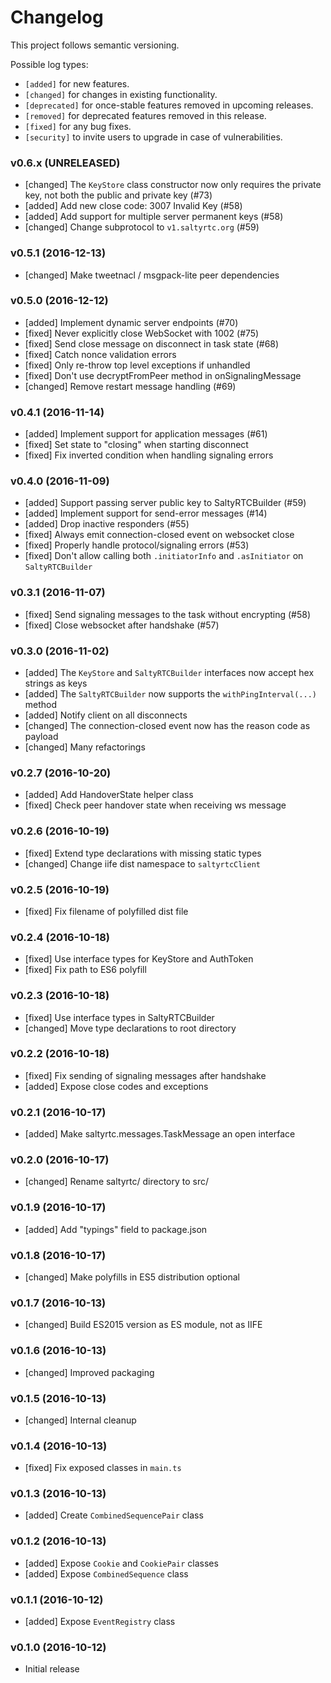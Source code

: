 # Changelog

This project follows semantic versioning.

Possible log types:

- `[added]` for new features.
- `[changed]` for changes in existing functionality.
- `[deprecated]` for once-stable features removed in upcoming releases.
- `[removed]` for deprecated features removed in this release.
- `[fixed]` for any bug fixes.
- `[security]` to invite users to upgrade in case of vulnerabilities.


### v0.6.x (UNRELEASED)

- [changed] The `KeyStore` class constructor now only requires the private key,
  not both the public and private key (#73)
- [added] Add new close code: 3007 Invalid Key (#58)
- [added] Add support for multiple server permanent keys (#58)
- [changed] Change subprotocol to `v1.saltyrtc.org` (#59)

### v0.5.1 (2016-12-13)

- [changed] Make tweetnacl / msgpack-lite peer dependencies

### v0.5.0 (2016-12-12)

- [added] Implement dynamic server endpoints (#70)
- [fixed] Never explicitly close WebSocket with 1002 (#75)
- [fixed] Send close message on disconnect in task state (#68)
- [fixed] Catch nonce validation errors
- [fixed] Only re-throw top level exceptions if unhandled
- [fixed] Don't use decryptFromPeer method in onSignalingMessage
- [changed] Remove restart message handling (#69)

### v0.4.1 (2016-11-14)

- [added] Implement support for application messages (#61)
- [fixed] Set state to "closing" when starting disconnect
- [fixed] Fix inverted condition when handling signaling errors

### v0.4.0 (2016-11-09)

- [added] Support passing server public key to SaltyRTCBuilder (#59)
- [added] Implement support for send-error messages (#14)
- [added] Drop inactive responders (#55)
- [fixed] Always emit connection-closed event on websocket close
- [fixed] Properly handle protocol/signaling errors (#53)
- [fixed] Don't allow calling both `.initiatorInfo` and `.asInitiator` on `SaltyRTCBuilder`

### v0.3.1 (2016-11-07)

- [fixed] Send signaling messages to the task without encrypting (#58)
- [fixed] Close websocket after handshake (#57)

### v0.3.0 (2016-11-02)

- [added] The `KeyStore` and `SaltyRTCBuilder` interfaces now accept hex strings as keys
- [added] The `SaltyRTCBuilder` now supports the `withPingInterval(...)` method
- [added] Notify client on all disconnects
- [changed] The connection-closed event now has the reason code as payload
- [changed] Many refactorings

### v0.2.7 (2016-10-20)

- [added] Add HandoverState helper class
- [fixed] Check peer handover state when receiving ws message

### v0.2.6 (2016-10-19)

- [fixed] Extend type declarations with missing static types
- [changed] Change iife dist namespace to `saltyrtcClient`

### v0.2.5 (2016-10-19)

- [fixed] Fix filename of polyfilled dist file

### v0.2.4 (2016-10-18)

- [fixed] Use interface types for KeyStore and AuthToken
- [fixed] Fix path to ES6 polyfill

### v0.2.3 (2016-10-18)

- [fixed] Use interface types in SaltyRTCBuilder
- [changed] Move type declarations to root directory

### v0.2.2 (2016-10-18)

- [fixed] Fix sending of signaling messages after handshake
- [added] Expose close codes and exceptions

### v0.2.1 (2016-10-17)

- [added] Make saltyrtc.messages.TaskMessage an open interface

### v0.2.0 (2016-10-17)

- [changed] Rename saltyrtc/ directory to src/

### v0.1.9 (2016-10-17)

- [added] Add "typings" field to package.json

### v0.1.8 (2016-10-17)

- [changed] Make polyfills in ES5 distribution optional

### v0.1.7 (2016-10-13)

- [changed] Build ES2015 version as ES module, not as IIFE

### v0.1.6 (2016-10-13)

- [changed] Improved packaging

### v0.1.5 (2016-10-13)

- [changed] Internal cleanup

### v0.1.4 (2016-10-13)

- [fixed] Fix exposed classes in `main.ts`

### v0.1.3 (2016-10-13)

- [added] Create `CombinedSequencePair` class

### v0.1.2 (2016-10-13)

- [added] Expose `Cookie` and `CookiePair` classes
- [added] Expose `CombinedSequence` class

### v0.1.1 (2016-10-12)

- [added] Expose `EventRegistry` class

### v0.1.0 (2016-10-12)

- Initial release
